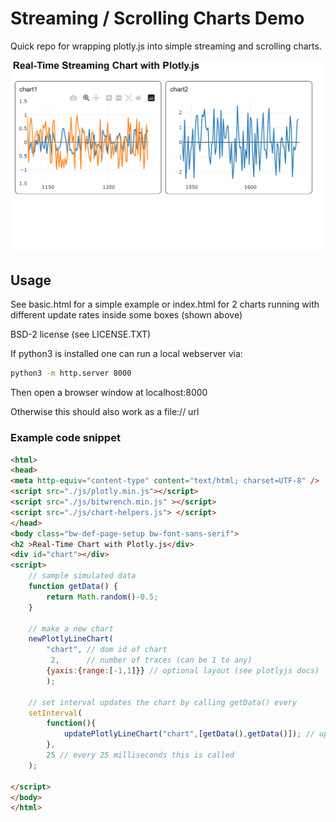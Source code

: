 # Streaming / Scrolling Charts Demo

Quick repo for wrapping plotly.js into simple streaming and scrolling charts.


![](./assets/sample-charts.png)

## Usage
See basic.html for a simple example or index.html for 2 charts running with different update rates inside some boxes (shown above)

BSD-2 license (see LICENSE.TXT)

If python3 is installed one can run a local webserver via:
```bash
python3 -m http.server 8000 
```
Then open a browser window at localhost:8000

Otherwise this should also work as a file:// url

### Example code snippet
```html
<html>
<head>
<meta http-equiv="content-type" content="text/html; charset=UTF-8" />
<script src="./js/plotly.min.js"></script>
<script src="./js/bitwrench.min.js" ></script>
<script src="./js/chart-helpers.js"> </script>
</head>
<body class="bw-def-page-setup bw-font-sans-serif">
<h2 >Real-Time Chart with Plotly.js</div>
<div id="chart"></div>
<script>
    // sample simulated data
    function getData() {
        return Math.random()-0.5;
    }  

    // make a new chart
    newPlotlyLineChart(
        "chart", // dom id of chart
         2,      // number of traces (can be 1 to any)
        {yaxis:{range:[-1,1]}} // optional layout (see plotlyjs docs)
        );
    
    // set interval updates the chart by calling getData() every
    setInterval(
        function(){
            updatePlotlyLineChart("chart",[getData(),getData()]); // update chart
        },
        25 // every 25 milliseconds this is called
    );

</script>
</body>
</html>
```

